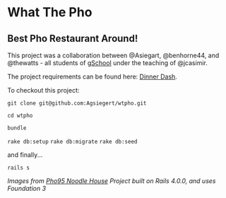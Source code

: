 # What The Pho
## Best Pho Restaurant Around!

This project was a collaboration between @Asiegart, @benhorne44, and @thewatts -
all students of [gSchool](http://gschool.it) under the teaching of @jcasimir.

The project requirements can be found here: [Dinner
Dash](http://tutorials.jumpstartlab.com/projects/dinner_dash.html).

To checkout this project:

`git clone git@github.com:Agsiegert/wtpho.git`

`cd wtpho`

`bundle`

`rake db:setup`
`rake db:migrate`
`rake db:seed`

and finally...

`rails s`

*Images from [Pho95 Noodle House](http://pho95noodlehouse.com)*
*Project built on Rails 4.0.0, and uses Foundation 3*


